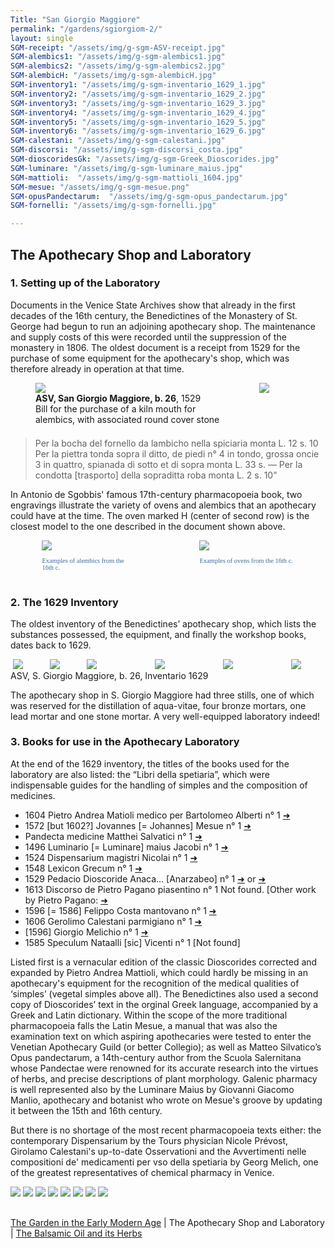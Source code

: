 ```yaml
---
Title: "San Giorgio Maggiore"
permalink: "/gardens/sgiorgiom-2/"
layout: single
SGM-receipt: "/assets/img/g-sgm-ASV-receipt.jpg"
SGM-alembics1: "/assets/img/g-sgm-alembics1.jpg"
SGM-alembics2: "/assets/img/g-sgm-alembics2.jpg"
SGM-alembicH: "/assets/img/g-sgm-alembicH.jpg"
SGM-inventory1: "/assets/img/g-sgm-inventario_1629_1.jpg"
SGM-inventory2: "/assets/img/g-sgm-inventario_1629_2.jpg"
SGM-inventory3: "/assets/img/g-sgm-inventario_1629_3.jpg"
SGM-inventory4: "/assets/img/g-sgm-inventario_1629_4.jpg"
SGM-inventory5: "/assets/img/g-sgm-inventario_1629_5.jpg"
SGM-inventory6: "/assets/img/g-sgm-inventario_1629_6.jpg"
SGM-calestani: "/assets/img/g-sgm-calestani.jpg"
SGM-discorsi: "/assets/img/g-sgm-discorsi_costa.jpg"
SGM-dioscoridesGk: "/assets/img/g-sgm-Greek_Dioscorides.jpg"
SGM-luminare: "/assets/img/g-sgm-luminare_maius.jpg"
SGM-mattioli:  "/assets/img/g-sgm-mattioli_1604.jpg"
SGM-mesue: "/assets/img/g-sgm-mesue.png"
SGM-opusPandectarum:  "/assets/img/g-sgm-opus_pandectarum.jpg"
SGM-fornelli: "/assets/img/g-sgm-fornelli.jpg"

---
```


## The Apothecary Shop and Laboratory

### 1. Setting up of the Laboratory

Documents in the Venice State Archives show that already in the first decades of the 16th century, the Benedictines of the Monastery of St. George had begun to run an adjoining apothecary shop. The maintenance and supply costs of this were recorded until the suppression of the monastery in 1806. The oldest document is a receipt from 1529 for the purchase of some equipment for the apothecary's shop, which was therefore already in operation at that time.

<div style="display:flex;align-items:top;justify-content:space-between"><figure style="flex:3;margin-bottom:.5em;margin-top:0;max-width:70%"><img src="{{ page.SGM-receipt | relative_url }}" class="img-ctr" align="center"/>
<figcaption><strong>ASV, San Giorgio Maggiore, b. 26</strong>, 1529<br/>
Bill for the purchase of a kiln mouth for alembics, with associated round cover stone </figcaption>
</figure>
<img src="{{ page.SGM-alembicH | relative_url}}" style="flex:1;max-width:26%;align-self:flex-start;"/>
</div>

<blockquote style="margin-top:0"><p>Per la bocha del fornello da lambicho nella spiciaria monta L. 12 s. 10
Per la piettra tonda sopra il ditto, de piedi n° 4 in tondo, grossa oncie 3 in quattro, spianada di sotto et di sopra monta L. 33 s. —  Per la condotta [trasporto] della sopraditta roba monta L. 2 s. 10”</p>
</blockquote>

<p >In Antonio de Sgobbis' famous 17th-century pharmacopoeia book, two engravings illustrate the variety of ovens and alembics that an apothecary could have at the time. The oven marked H (center of second row) is the closest model to the one described in the document shown above.</p>

<div style="display:flex;justify-content:space-around;">
<span style="flex:1;max-width:30%;font-size:.75em;color:#3f6c98;font-family: Georgia,Times,serif;"><a href="{{ page.SGM-alembics1 | relative_url }}" class="image-popup"><img src="{{ page.SGM-alembics1 | relative_url }}"/></a>
<br/><br/>
Examples of alembics from the 16th c. </span>
<span style="flex:1;max-width:30%;font-size:.75em;color:#3f6c98;font-family: Georgia,Times,serif;"><a href="{{ page.SGM-alembics2 | relative_url }}" class="image-popup"><img src="{{ page.SGM-alembics2  | relative_url }}"/></a><br/><br/>
Examples of ovens from the 16th c. </span>
</div>
<br/>

### 2. The 1629 Inventory

The oldest inventory of the Benedictines’ apothecary shop, which lists the substances possessed, the equipment, and finally the workshop books, dates back to 1629.

<!-- <div class="thumb-nav">
<span class="thumb-nav-p"><a href="{{ page.SGM-inventory1 | relative_url }}" class="image-popup"><img class="thumb-menu" src="{{ page.SGM-inventory1 | relative_url }}"/></a>
</span>
<span class="thumb-nav-p"><a href="{{ page.SGM-inventory2 | relative_url }}" class="image-popup"><img class="thumb-menu" src="{{ page.SGM-inventory2 | relative_url }}"/></a>
</span>
<span class="thumb-nav-p"><a href="{{ page.SGM-inventory3 | relative_url }}" class="image-popup"><img class="thumb-menu" src="{{ page.SGM-inventory3 | relative_url }}"/></a>
</span>
<span class="thumb-nav-p"><a href="{{ page.SGM-inventory4 | relative_url }}" class="image-popup"><img class="thumb-menu" src="{{ page.SGM-inventory4 | relative_url }}"/></a>
</span>
<span class="thumb-nav-p"><a href="{{ page.SGM-inventory5 | relative_url }}" class="image-popup"><img class="thumb-menu" src="{{ page.SGM-inventory5 | relative_url }}"/></a>
</span>
<span class="thumb-nav-p"><a href="{{ page.SGM-inventory6 | relative_url }}" class="image-popup"><img class="thumb-menu" src="{{ page.SGM-inventory6 | relative_url }}"/></a>
</span>
<br/>
<figcaption>ASV, S. Giorgio Maggiore, b. 26, Inventario 1629</figcaption>
</div> -->
<div style="display:flex;justify-content:space-around;">
<span style="flex:1;max-width:10%;"><a href="{{ page.SGM-inventory1 | relative_url }}" class="image-popup"><img class="thumb-menu" src="{{ page.SGM-inventory1 | relative_url }}"/></a>
</span>
<span  style="flex:1;max-width:10%;"><a href="{{ page.SGM-inventory2 | relative_url }}" class="image-popup"><img class="thumb-menu" src="{{ page.SGM-inventory2 | relative_url }}"/></a>
</span>
<span style="flex:2;max-width:20%;"><a href="{{ page.SGM-inventory3 | relative_url }}" class="image-popup"><img class="thumb-menu" src="{{ page.SGM-inventory3 | relative_url }}"/></a>
</span>
<span style="flex:2;max-width:20%;"><a href="{{ page.SGM-inventory4 | relative_url }}" class="image-popup"><img class="thumb-menu" src="{{ page.SGM-inventory4 | relative_url }}"/></a>
</span>
<span style="flex:2;max-width:20%;"><a href="{{ page.SGM-inventory5 | relative_url }}" class="image-popup"><img class="thumb-menu" src="{{ page.SGM-inventory5 | relative_url }}"/></a>
</span>
<span style="flex:1;max-width:10%;"><a href="{{ page.SGM-inventory6 | relative_url }}" class="image-popup"><img class="thumb-menu" src="{{ page.SGM-inventory6 | relative_url }}"/></a>
</span>
</div>

<div style="margin-top:.1em"><figcaption>ASV, S. Giorgio Maggiore, b. 26, Inventario 1629</figcaption></div>

The apothecary shop in S. Giorgio Maggiore had three stills, one of which was reserved for the distillation of aqua-vitae, four bronze mortars, one lead mortar and one stone mortar. A very well-equipped laboratory indeed!

### 3.	Books for use in the Apothecary Laboratory

At the end of the 1629 inventory, the titles of the books used for the laboratory are also listed: the “Libri della spetiaria”, which were indispensable guides for the handling of simples and the composition of medicines.
<!-- →➡︎➜ -->
* 1604 Pietro Andrea Matioli medico per Bartolomeo Alberti n° 1 <a href="http://id.sbn.it/bid/SBLE000766" target="_blank">➜</a>
*	1572 [but 1602?] Jovannes [= Johannes] Mesue n° 1 <a href="http://id.sbn.it/bid/VEAE002709" target="_blank">➜</a>
*	Pandecta medicine Matthei Salvatici n° 1 <a href="http://id.sbn.it/bid/VIAE018395" target="_blank">➜</a>
*	1496 Luminario [= Luminare] maius Jacobi n° 1 <a href="https://data.cerl.org/istc/im00208000" target="_blank">➜</a>
*	1524 Dispensarium magistri Nicolai n° 1 <a href="http://id.sbn.it/bid/PALE000811" target="_blank">➜</a>
*	1548 Lexicon Grecum n° 1 <a href="http://id.sbn.it/bid/BVEE012440" target="_blank">➜</a>
*	1529 Pedacio Dioscoride Anaca… [Anarzabeo] n° 1 <a href="http://id.sbn.it/bid/TO0E045743" target="_blank">➜</a> or <a href="http://id.sbn.it/bid/BVEE018104" target="_blank">➜</a>
*	1613 Discorso de Pietro Pagano piasentino n° 1 Not found. [Other work by Pietro Pagano: <a href="http://id.sbn.it/bid/LO1E055273" target="_blank">➜</a>
*	1596 [= 1586] Felippo Costa mantovano n° 1 <a href="http://id.sbn.it/bid/LO11155905" target="_blank">➜</a>
*	1606 Gerolimo Calestani parmigiano n° 1 <a href="http://id.sbn.it/bid/BVEE022639" target="_blank">➜</a>
*	[1596] Giorgio Melichio n° 1 <a href="http://id.sbn.it/bid/RLZE021538" target="_blank">➜</a>
*	1585 Speculum Nataalli [sic] Vicenti n° 1 [Not found]

Listed first is a vernacular edition of the classic Dioscorides corrected and expanded by Pietro Andrea Mattioli, which could hardly be missing in an apothecary's equipment for the recognition of the medical qualities of ‘simples’ (vegetal simples above all). The Benedictines also used a second copy of Dioscorides’ text in the orginal Greek language, accompanied by a Greek and Latin dictionary.
Within the scope of the more traditional pharmacopoeia falls the Latin Mesue, a manual that was also the examination text on which aspiring apothecaries were tested to enter the Venetian Apothecary Guild (or better Collegio); as well as Matteo Silvatico’s Opus pandectarum, a 14th-century author from the Scuola Salernitana whose Pandectae were renowned for its accurate research into the virtues of herbs, and precise descriptions of plant morphology. Galenic pharmacy is well represented also by the Luminare Maius by Giovanni Giacomo Manlio, apothecary and botanist who wrote on Mesue's groove by updating it between the 15th and 16th century.

But there is no shortage of the most recent pharmacopoeia texts either: the contemporary Dispensarium by the Tours physician Nicole Prévost, Girolamo Calestani's up-to-date Osservationi and the Avvertimenti nelle compositioni de' medicamenti per vso della spetiaria by Georg Melich, one of the greatest representatives of chemical pharmacy in Venice.


<div class="thumb-nav" style="margin-bottom:30px">
<span class="thumb-nav-p"><a href="{{ page.SGM-mattioli | relative_url }}" class="image-popup"><img class="thumb-menu" src="{{ page.SGM-mattioli | relative_url }}"/></a>
</span>
<span class="thumb-nav-p"><a href="{{ page.SGM-dioscoridesGk | relative_url }}" class="image-popup"><img class="thumb-menu" src="{{ page.SGM-dioscoridesGk | relative_url }}"/></a>
</span>
<span class="thumb-nav-p"><a href="{{ page.SGM-discorsi | relative_url }}" class="image-popup"><img class="thumb-menu" src="{{ page.SGM-discorsi | relative_url }}"/></a>
</span>
<span class="thumb-nav-p"><a href="{{ page.SGM-mesue | relative_url }}" class="image-popup"><img class="thumb-menu" src="{{ page.SGM-mesue | relative_url }}"/></a>
</span>
<span class="thumb-nav-p"><a href="{{ page.SGM-opusPandectarum | relative_url }}" class="image-popup"><img class="thumb-menu" src="{{ page.SGM-opusPandectarum | relative_url }}"/></a>
</span>
<span class="thumb-nav-p"><a href="{{ page.SGM-luminare | relative_url }}" class="image-popup"><img class="thumb-menu" src="{{ page.SGM-luminare | relative_url }}"/></a>
</span>
<span class="thumb-nav-p"><a href="{{ page.SGM-calestani | relative_url }}" class="image-popup"><img class="thumb-menu" src="{{ page.SGM-calestani | relative_url }}"/></a>
</span>
<span class="thumb-nav-p"><a href="{{ page.SGM-luminare | relative_url }}" class="image-popup"><img class="thumb-menu" src="{{ page.SGM-luminare | relative_url }}"/></a>
</span>
</div>

<a href="{{ site.baseurl }}gardens/sgiorgiom-1/">The Garden in the Early Modern Age</a> | The Apothecary Shop and Laboratory | <a href="{{ site.baseurl }}gardens/sgiorgiom-3/">The Balsamic Oil and its Herbs</a>
